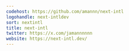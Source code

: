 ```yaml
---
codehost: https://github.com/amannn/next-intl
logohandle: next-intldev
sort: nextintl
title: next-intl
twitter: https://x.com/jamannnnnn
website: https://next-intl.dev/
---
```

